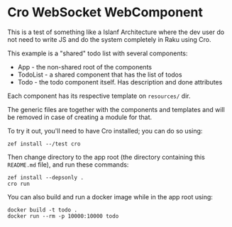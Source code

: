# Cro WebSocket WebComponent

This is a test of something like a Islanf Architecture where the dev user
do not need to write JS and do the system completely in Raku using Cro.

This example is a "shared" todo list with several components:
- App      - the non-shared root of the components
- TodoList - a shared component that has the list of todos
- Todo     - the todo component itself. Has description and done attributes

Each component has its respective template on `resources/` dir.

The generic files are together with the components and templates and will be
removed in case of creating a module for that.

To try it out,
you'll need to have Cro installed; you can do so using:

```
zef install --/test cro
```

Then change directory to the app root (the directory containing this
`README.md` file), and run these commands:

```
zef install --depsonly .
cro run
```

You can also build and run a docker image while in the app root using:

```
docker build -t todo .
docker run --rm -p 10000:10000 todo
```
